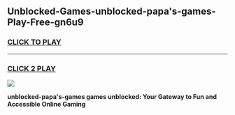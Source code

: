 
## Unblocked-Games-unblocked-papa's-games-Play-Free-gn6u9
<h3>
<a href="https://premium76.site?title=unblocked-papa's-games&ref=15A">CLICK TO PLAY</a></h3>
<hr>

<h3>
<a href="https://premium76.site?title=unblocked-papa's-games&ref=15A">CLICK 2 PLAY</a>
  
</h3>

<a href="https://premium76.site?title=unblocked-papa's-games&ref=15A"><img src="https://clearcache.store/games.png"></a>


**unblocked-papa's-games games unblocked: Your Gateway to Fun and Accessible Online Gaming**
